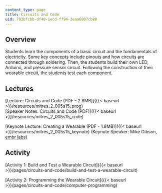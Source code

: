 ```yaml
---
content_type: page
title: Circuits and Code
uid: 702bfcbb-df40-1ecd-ff94-3eaa6807cb80
---
```


Overview
--------

Students learn the components of a basic circuit and the fundamentals of electricity. Some key concepts include pinouts and how circuits are connected through soldering. Then, the students build their own LED, Arduino, and pressure sensor circuit. Following the construction of their wearable circuit, the students test each component.

Lectures
--------

[Lecture: Circuits and Code (PDF - 2.8MB)]({{< baseurl >}}/resources/mitres_2_005s15_prog)  
[Speaker Notes: Circuits and Code (PDF)]({{< baseurl >}}/resources/mitres_2_005s15_code)

[Keynote Lecture: Creating a Wearable (PDF - 1.8MB)]({{< baseurl >}}/resources/mitres_2_005s15_keynote) (Keynote Speaker: Mike Gibson, [embr labs](http://www.embrlabs.com/))

Activity
--------

[Activity 1: Build and Test a Wearable Circuit]({{< baseurl >}}/pages/circuits-and-code/build-and-test-a-wearable-circuit)

[Activity 2: Programming the Wearable Circuit]({{< baseurl >}}/pages/circuits-and-code/computer-programming)